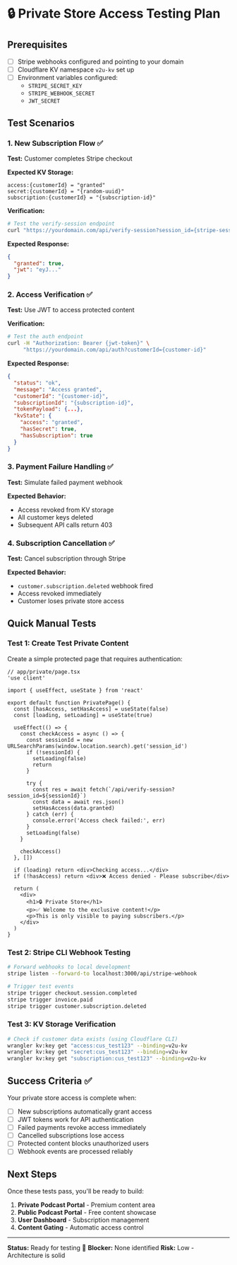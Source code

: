 # 🔒 Private Store Access Testing Plan

## Prerequisites
- [ ] Stripe webhooks configured and pointing to your domain
- [ ] Cloudflare KV namespace `v2u-kv` set up
- [ ] Environment variables configured:
  - `STRIPE_SECRET_KEY`
  - `STRIPE_WEBHOOK_SECRET`
  - `JWT_SECRET`

## Test Scenarios

### 1. **New Subscription Flow** ✅
**Test:** Customer completes Stripe checkout

**Expected KV Storage:**
```
access:{customerId} = "granted"
secret:{customerId} = "{random-uuid}"
subscription:{customerId} = "{subscription-id}"
```

**Verification:**
```bash
# Test the verify-session endpoint
curl "https://yourdomain.com/api/verify-session?session_id={stripe-session-id}"
```

**Expected Response:**
```json
{
  "granted": true,
  "jwt": "eyJ..."
}
```

### 2. **Access Verification** ✅
**Test:** Use JWT to access protected content

**Verification:**
```bash
# Test the auth endpoint
curl -H "Authorization: Bearer {jwt-token}" \
     "https://yourdomain.com/api/auth?customerId={customer-id}"
```

**Expected Response:**
```json
{
  "status": "ok",
  "message": "Access granted",
  "customerId": "{customer-id}",
  "subscriptionId": "{subscription-id}",
  "tokenPayload": {...},
  "kvState": {
    "access": "granted",
    "hasSecret": true,
    "hasSubscription": true
  }
}
```

### 3. **Payment Failure Handling** ✅
**Test:** Simulate failed payment webhook

**Expected Behavior:**
- Access revoked from KV storage
- All customer keys deleted
- Subsequent API calls return 403

### 4. **Subscription Cancellation** ✅
**Test:** Cancel subscription through Stripe

**Expected Behavior:**
- `customer.subscription.deleted` webhook fired
- Access revoked immediately
- Customer loses private store access

## Quick Manual Tests

### Test 1: Create Test Private Content
Create a simple protected page that requires authentication:

```tsx
// app/private/page.tsx
'use client'

import { useEffect, useState } from 'react'

export default function PrivatePage() {
  const [hasAccess, setHasAccess] = useState(false)
  const [loading, setLoading] = useState(true)

  useEffect(() => {
    const checkAccess = async () => {
      const sessionId = new URLSearchParams(window.location.search).get('session_id')
      if (!sessionId) {
        setLoading(false)
        return
      }

      try {
        const res = await fetch(`/api/verify-session?session_id=${sessionId}`)
        const data = await res.json()
        setHasAccess(data.granted)
      } catch (err) {
        console.error('Access check failed:', err)
      }
      setLoading(false)
    }

    checkAccess()
  }, [])

  if (loading) return <div>Checking access...</div>
  if (!hasAccess) return <div>❌ Access denied - Please subscribe</div>

  return (
    <div>
      <h1>🔒 Private Store</h1>
      <p>✅ Welcome to the exclusive content!</p>
      <p>This is only visible to paying subscribers.</p>
    </div>
  )
}
```

### Test 2: Stripe CLI Webhook Testing
```bash
# Forward webhooks to local development
stripe listen --forward-to localhost:3000/api/stripe-webhook

# Trigger test events
stripe trigger checkout.session.completed
stripe trigger invoice.paid
stripe trigger customer.subscription.deleted
```

### Test 3: KV Storage Verification
```bash
# Check if customer data exists (using Cloudflare CLI)
wrangler kv:key get "access:cus_test123" --binding=v2u-kv
wrangler kv:key get "secret:cus_test123" --binding=v2u-kv
wrangler kv:key get "subscription:cus_test123" --binding=v2u-kv
```

## Success Criteria ✅

Your private store access is complete when:

- [ ] New subscriptions automatically grant access
- [ ] JWT tokens work for API authentication  
- [ ] Failed payments revoke access immediately
- [ ] Cancelled subscriptions lose access
- [ ] Protected content blocks unauthorized users
- [ ] Webhook events are processed reliably

## Next Steps

Once these tests pass, you'll be ready to build:
1. **Private Podcast Portal** - Premium content area
2. **Public Podcast Portal** - Free content showcase
3. **User Dashboard** - Subscription management
4. **Content Gating** - Automatic access control

---

**Status:** Ready for testing 🚀
**Blocker:** None identified
**Risk:** Low - Architecture is solid